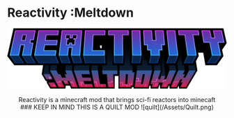 # Reactivity :Meltdown
![Logo](/Icons/logo_normal.png)
<p align="center">
Reactivity is a minecraft mod that brings sci-fi reactors into minecaft <br/>
### KEEP IN MIND THIS IS A QUILT MOD
![quilt](/Assets/Quilt.png)
</p>
